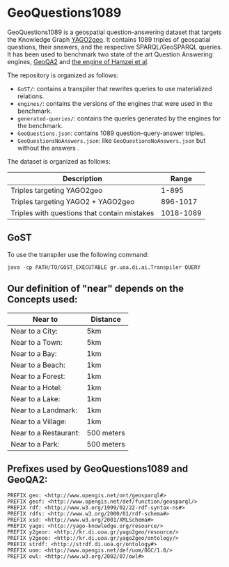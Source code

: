 # GeoQuestions1089

GeoQuestions1089 is a geospatial question-answering dataset that targets the Knowledge Graph [YAGO2geo](https://yago2geo.di.uoa.gr/). It contains 1089 triples of geospatial questions, their answers, and the respective SPARQL/GeoSPARQL queries. It has been used to benchmark two state of the art Question Answering engines, [GeoQA2](https://github.com/AI-team-UoA/GeoQA2) and [the engine of Hamzei et al](https://github.com/hamzeiehsan/Questions-To-GeoSPARQL).

The repository is organized as follows:
- `GoST/`: contains a transpiler that rewrites queries to use materialized relations.
- `engines/`: contains the versions of the engines that were used in the benchmark.
- `generated-queries/`: contains the queries generated by the engines for the benchmark.
- `GeoQuestions.json`: contains 1089 question-query-answer triples.
- `GeoQuestionsNoAnswers.json`: like `GeoQuestionsNoAnswers.json` but without the answers .

The dataset is organized as follows:

| Description | Range |
| --- | --- |
|Triples targeting YAGO2geo | 1-895 |
|Triples targeting YAGO2 + YAGO2geo | 896-1017 |
|Triples with questions that contain mistakes | 1018-1089 |

## GoST

To use the transpiler use the following command:
```
java -cp PATH/TO/GOST_EXECUTABLE gr.uoa.di.ai.Transpiler QUERY
```

## Our definition of "near" depends on the Concepts used: 

| Near to | Distance |
| --- | --- |
|Near to a City: | 5km |
|Near to a Town: | 5km |
|Near to a Bay: | 1km |
|Near to a Beach: | 1km |
|Near to a Forest: | 1km |
|Near to a Hotel: | 1km |
|Near to a Lake: | 1km |
|Near to a Landmark: | 1km |
|Near to a Village: | 1km |
|Near to a Restaurant: | 500 meters |
|Near to a Park: | 500 meters|

## Prefixes used by GeoQuestions1089 and GeoQA2:

```
PREFIX geo: <http://www.opengis.net/ont/geosparql#>
PREFIX geof: <http://www.opengis.net/def/function/geosparql/>
PREFIX rdf: <http://www.w3.org/1999/02/22-rdf-syntax-ns#>
PREFIX rdfs: <http://www.w3.org/2000/01/rdf-schema#>
PREFIX xsd: <http://www.w3.org/2001/XMLSchema#>
PREFIX yago: <http://yago-knowledge.org/resource/>
PREFIX y2geor: <http://kr.di.uoa.gr/yago2geo/resource/>
PREFIX y2geoo: <http://kr.di.uoa.gr/yago2geo/ontology/>
PREFIX strdf: <http://strdf.di.uoa.gr/ontology#>
PREFIX uom: <http://www.opengis.net/def/uom/OGC/1.0/>
PREFIX owl: <http://www.w3.org/2002/07/owl#>
```
